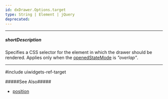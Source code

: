 ```yaml
---
id: dxDrawer.Options.target
type: String | Element | jQuery
deprecated: 
---
```

---
##### shortDescription
Specifies a CSS selector for the element in which the drawer should be rendered. Applies only when the [openedStateMode](/api-reference/10%20UI%20Widgets/dxDrawer/1%20Configuration/openedStateMode.md '/Documentation/ApiReference/UI_Components/dxDrawer/Configuration/#openedStateMode') is *"overlap"*.

---
#include uiwidgets-ref-target

#####See Also#####
- [position](/api-reference/10%20UI%20Widgets/dxDrawer/1%20Configuration/position.md '/Documentation/ApiReference/UI_Components/dxDrawer/Configuration/#position')
